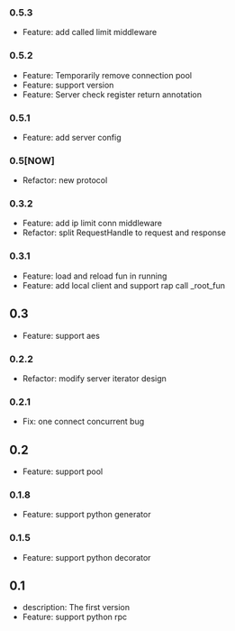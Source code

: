 ### 0.5.3
 - Feature: add called limit middleware

### 0.5.2
 - Feature: Temporarily remove connection pool
 - Feature: support version
 - Feature: Server check register return annotation

### 0.5.1
 - Feature: add server config

### 0.5[NOW]
 - Refactor: new protocol

### 0.3.2
 - Feature: add ip limit conn middleware
 - Refactor: split RequestHandle to request and response

### 0.3.1
 - Feature: load and reload fun in running
 - Feature: add local client and support rap call _root_fun

## 0.3
 - Feature: support aes

### 0.2.2 
 - Refactor: modify server iterator design

### 0.2.1 
 - Fix: one connect concurrent bug

## 0.2
 - Feature: support pool

### 0.1.8
 - Feature: support python generator

### 0.1.5
 - Feature: support python decorator

## 0.1
 - description: The first version
 - Feature: support python rpc
 
